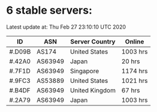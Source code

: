 # 6 stable servers:

Latest update at: Thu Feb 27 23:10:10 UTC 2020

| ID | ASN | Server Country | Online |
| -- | --- | -------------- | ------ |
| #.D09B | AS174 | United States | 1003 hrs |
| #.42A0 | AS63949 | Japan | 20 hrs |
| #.7F1D | AS63949 | Singapore | 1174 hrs |
| #.9FC3 | AS53889 | United States | 1021 hrs |
| #.B4DF | AS63949 | United Kingdom | 67 hrs |
| #.2A79 | AS63949 | Japan | 1003 hrs |


